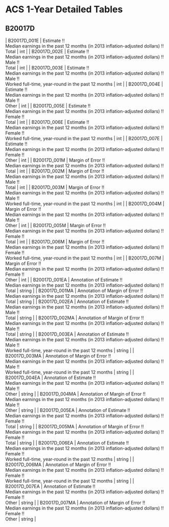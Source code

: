 # ACS 1-Year Detailed Tables

## B20017D

| B20017D_001E | Estimate !!<br>Median earnings in the past 12 months (in 2013 inflation-adjusted dollars) !!<br>Total | int |
| B20017D_002E | Estimate !!<br>Median earnings in the past 12 months (in 2013 inflation-adjusted dollars) !!<br>Male !!<br>Total | int |
| B20017D_003E | Estimate !!<br>Median earnings in the past 12 months (in 2013 inflation-adjusted dollars) !!<br>Male !!<br>Worked full-time, year-round in the past 12 months | int |
| B20017D_004E | Estimate !!<br>Median earnings in the past 12 months (in 2013 inflation-adjusted dollars) !!<br>Male !!<br>Other | int |
| B20017D_005E | Estimate !!<br>Median earnings in the past 12 months (in 2013 inflation-adjusted dollars) !!<br>Female !!<br>Total | int |
| B20017D_006E | Estimate !!<br>Median earnings in the past 12 months (in 2013 inflation-adjusted dollars) !!<br>Female !!<br>Worked full-time, year-round in the past 12 months | int |
| B20017D_007E | Estimate !!<br>Median earnings in the past 12 months (in 2013 inflation-adjusted dollars) !!<br>Female !!<br>Other | int |
| B20017D_001M | Margin of Error !!<br>Median earnings in the past 12 months (in 2013 inflation-adjusted dollars) !!<br>Total | int |
| B20017D_002M | Margin of Error !!<br>Median earnings in the past 12 months (in 2013 inflation-adjusted dollars) !!<br>Male !!<br>Total | int |
| B20017D_003M | Margin of Error !!<br>Median earnings in the past 12 months (in 2013 inflation-adjusted dollars) !!<br>Male !!<br>Worked full-time, year-round in the past 12 months | int |
| B20017D_004M | Margin of Error !!<br>Median earnings in the past 12 months (in 2013 inflation-adjusted dollars) !!<br>Male !!<br>Other | int |
| B20017D_005M | Margin of Error !!<br>Median earnings in the past 12 months (in 2013 inflation-adjusted dollars) !!<br>Female !!<br>Total | int |
| B20017D_006M | Margin of Error !!<br>Median earnings in the past 12 months (in 2013 inflation-adjusted dollars) !!<br>Female !!<br>Worked full-time, year-round in the past 12 months | int |
| B20017D_007M | Margin of Error !!<br>Median earnings in the past 12 months (in 2013 inflation-adjusted dollars) !!<br>Female !!<br>Other | int |
| B20017D_001EA | Annotation of Estimate !!<br>Median earnings in the past 12 months (in 2013 inflation-adjusted dollars) !!<br>Total | string |
| B20017D_001MA | Annotation of Margin of Error !!<br>Median earnings in the past 12 months (in 2013 inflation-adjusted dollars) !!<br>Total | string |
| B20017D_002EA | Annotation of Estimate !!<br>Median earnings in the past 12 months (in 2013 inflation-adjusted dollars) !!<br>Male !!<br>Total | string |
| B20017D_002MA | Annotation of Margin of Error !!<br>Median earnings in the past 12 months (in 2013 inflation-adjusted dollars) !!<br>Male !!<br>Total | string |
| B20017D_003EA | Annotation of Estimate !!<br>Median earnings in the past 12 months (in 2013 inflation-adjusted dollars) !!<br>Male !!<br>Worked full-time, year-round in the past 12 months | string |
| B20017D_003MA | Annotation of Margin of Error !!<br>Median earnings in the past 12 months (in 2013 inflation-adjusted dollars) !!<br>Male !!<br>Worked full-time, year-round in the past 12 months | string |
| B20017D_004EA | Annotation of Estimate !!<br>Median earnings in the past 12 months (in 2013 inflation-adjusted dollars) !!<br>Male !!<br>Other | string |
| B20017D_004MA | Annotation of Margin of Error !!<br>Median earnings in the past 12 months (in 2013 inflation-adjusted dollars) !!<br>Male !!<br>Other | string |
| B20017D_005EA | Annotation of Estimate !!<br>Median earnings in the past 12 months (in 2013 inflation-adjusted dollars) !!<br>Female !!<br>Total | string |
| B20017D_005MA | Annotation of Margin of Error !!<br>Median earnings in the past 12 months (in 2013 inflation-adjusted dollars) !!<br>Female !!<br>Total | string |
| B20017D_006EA | Annotation of Estimate !!<br>Median earnings in the past 12 months (in 2013 inflation-adjusted dollars) !!<br>Female !!<br>Worked full-time, year-round in the past 12 months | string |
| B20017D_006MA | Annotation of Margin of Error !!<br>Median earnings in the past 12 months (in 2013 inflation-adjusted dollars) !!<br>Female !!<br>Worked full-time, year-round in the past 12 months | string |
| B20017D_007EA | Annotation of Estimate !!<br>Median earnings in the past 12 months (in 2013 inflation-adjusted dollars) !!<br>Female !!<br>Other | string |
| B20017D_007MA | Annotation of Margin of Error !!<br>Median earnings in the past 12 months (in 2013 inflation-adjusted dollars) !!<br>Female !!<br>Other | string |

